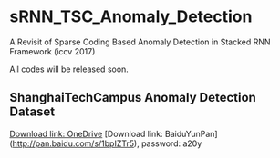 # sRNN_TSC_Anomaly_Detection
A Revisit of Sparse Coding Based Anomaly Detection in Stacked RNN Framework (iccv 2017)

All codes will be released soon.


## ShanghaiTechCampus Anomaly Detection Dataset
[Download link: OneDrive](https://1drv.ms/f/s!Al9BNsNJ4wU3qAldicKwk5JWrSlK)
[Download link: BaiduYunPan] (http://pan.baidu.com/s/1bpIZTr5), password: a20y
